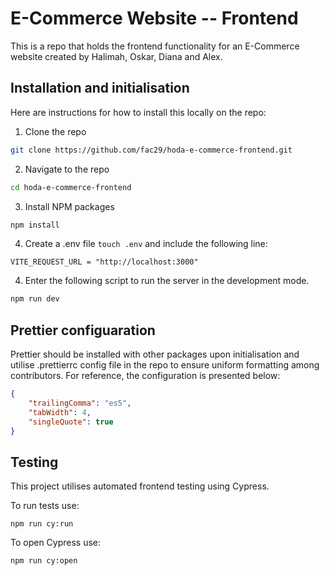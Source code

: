 # E-Commerce Website -- Frontend

This is a repo that holds the frontend functionality for an E-Commerce website created by Halimah, Oskar, Diana and Alex.

## Installation and initialisation

Here are instructions for how to install this locally on the repo:

1. Clone the repo

``` bash
git clone https://github.com/fac29/hoda-e-commerce-frontend.git
```

2. Navigate to the repo

``` bash
cd hoda-e-commerce-frontend
```

3. Install NPM packages

``` bash
npm install
```

4. Create a .env file ``` touch .env ``` and include the following line:
```
VITE_REQUEST_URL = "http://localhost:3000"
```


4. Enter the following script to run the server in the development mode.

```bash
npm run dev
```
## Prettier configuaration

Prettier should be installed with other packages upon initialisation and utilise .prettierrc config file in the repo to ensure uniform formatting among contributors. For reference, the configuration is presented below:

```json
{
    "trailingComma": "es5",
    "tabWidth": 4,
    "singleQuote": true
}
```

## Testing

This project utilises automated frontend testing using Cypress.

To run tests use:

``` 
npm run cy:run
```

To open Cypress use:

```
npm run cy:open
```
